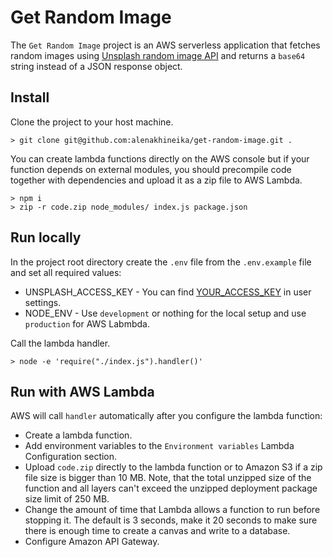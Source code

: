 # Get Random Image

The `Get Random Image` project is an AWS serverless application that fetches random images using [Unsplash random image API](https://unsplash.com/documentation#get-a-random-photo) and returns a `base64` string instead of a JSON response object.

## Install

Clone the project to your host machine.

```
> git clone git@github.com:alenakhineika/get-random-image.git .
```

You can create lambda functions directly on the AWS console but if your function depends on external modules, you should precompile code together with dependencies and upload it as a zip file to AWS Lambda.

```
> npm i
> zip -r code.zip node_modules/ index.js package.json
```

## Run locally

In the project root directory create the `.env` file from the `.env.example` file and set all required values:

- UNSPLASH_ACCESS_KEY - You can find [YOUR_ACCESS_KEY](https://unsplash.com/documentation#authorization) in user settings.
- NODE_ENV - Use `development` or nothing for the local setup and use `production` for AWS Labmbda.

Call the lambda handler.

```
> node -e 'require("./index.js").handler()'
```

## Run with AWS Lambda

AWS will call `handler` automatically after you configure the lambda function:
- Create a lambda function.
- Add environment variables to the `Environment variables` Lambda Configuration section.
- Upload `code.zip` directly to the lambda function or to Amazon S3 if a zip file size is bigger than 10 MB. Note, that the total unzipped size of the function and all layers can't exceed the unzipped deployment package size limit of 250 MB.
- Change the amount of time that Lambda allows a function to run before stopping it. The default is 3 seconds, make it 20 seconds to make sure there is enough time to create a canvas and write to a database.
- Configure Amazon API Gateway.
